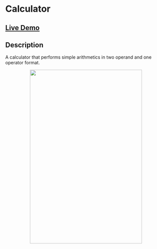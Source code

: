 # Calculator

## [Live Demo](https://linmelissa.github.io/Calculator/)

## Description
A calculator that performs simple arithmetics in two operand and one operator format.

<p align="center">
  <img width="350" height="545" src="/assets/images.calcimage.png">
</p>